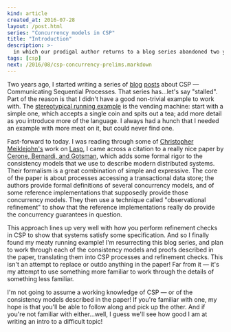 ```yaml
---
kind: article
created_at: 2016-07-28
layout: /post.html
series: "Concurrency models in CSP"
title: "Introduction"
description: >-
  in which our prodigal author returns to a blog series abandoned two years ago
tags: [csp]
next: /2016/08/csp-concurrency-prelims.markdown
---
```


Two years ago, I started writing a series of [blog](/2014/01/07/intro-to-csp/)
[posts](/2014/02/csp-basics/) about CSP — Communicating Sequential Processes.
That series has...let's say "stalled".  Part of the reason is that I didn't have
a good non-trivial example to work with.  The [stereotypical running
example](https://en.wikipedia.org/wiki/Communicating_sequential_processes#Examples)
is the vending machine: start with a simple one, which accepts a single coin and
spits out a tea; add more detail as you introduce more of the language.  I
always had a hunch that I needed an example with more meat on it, but could
never find one.

Fast-forward to today.  I was reading through some of [Christopher
Meiklejohn's](https://christophermeiklejohn.com/) work on
[Lasp](http://lasp-lang.org/), I came across a citation to a really nice paper
by [Cerone, Bernardi, and
Gotsman](http://drops.dagstuhl.de/opus/volltexte/2015/5375/), which adds some
formal rigor to the consistency models that we use to describe modern
distributed systems.  Their formalism is a great combination of simple and
expressive.  The core of the paper is about processes accessing a transactional
data store; the authors provide formal definitions of several concurrency
models, and of some reference implementations that supposedly provide those
concurrency models.  They then use a technique called "observational refinement"
to show that the reference implementations really do provide the concurrency
guarantees in question.

This approach lines up very well with how you perform refinement checks in CSP
to show that systems satisfy some specification.  And so I finally found my
meaty running example!  I'm resurrecting this blog series, and plan to work
through each of the consistency models and proofs described in the paper,
translating them into CSP processes and refinement checks.  This isn't an
attempt to replace or outdo anything in the paper!  Far from it — it's my
attempt to use something more familiar to work through the details of something
less familiar.

I'm not going to assume a working knowledge of CSP — or of the consistency
models described in the paper!  If you're familiar with one, my hope is that
you'll be able to follow along and pick up the other.  And if you're not
familiar with either...well, I guess we'll see how good I am at writing an intro
to a difficult topic!
